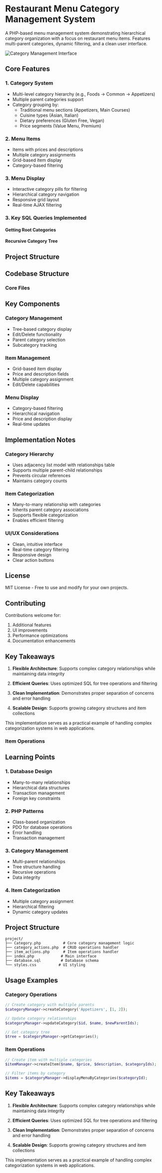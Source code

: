 # Restaurant Menu Category Management System

A PHP-based menu management system demonstrating hierarchical category organization with a focus on restaurant menu items. Features multi-parent categories, dynamic filtering, and a clean user interface.

![Category Management Interface](screenshots/categories.png)

## Core Features

### 1. Category System
- Multi-level category hierarchy (e.g., Foods → Common → Appetizers)
- Multiple parent categories support
- Category grouping by:
  - Traditional menu sections (Appetizers, Main Courses)
  - Cuisine types (Asian, Italian)
  - Dietary preferences (Gluten Free, Vegan)
  - Price segments (Value Menu, Premium)

### 2. Menu Items
- Items with prices and descriptions
- Multiple category assignments
- Grid-based item display
- Category-based filtering

### 3. Menu Display
- Interactive category pills for filtering
- Hierarchical category navigation
- Responsive grid layout
- Real-time AJAX filtering

### 3. Key SQL Queries Implemented

#### Getting Root Categories

#### Recursive Category Tree

## Project Structure

## Codebase Structure

### Core Files 

## Key Components

### Category Management
- Tree-based category display
- Edit/Delete functionality
- Parent category selection
- Subcategory tracking

### Item Management
- Grid-based item display
- Price and description fields
- Multiple category assignment
- Edit/Delete capabilities

### Menu Display
- Category-based filtering
- Hierarchical navigation
- Price and description display
- Real-time updates

## Implementation Notes

### Category Hierarchy
- Uses adjacency list model with relationships table
- Supports multiple parent-child relationships
- Prevents circular references
- Maintains category counts

### Item Categorization
- Many-to-many relationship with categories
- Inherits parent category associations
- Supports flexible categorization
- Enables efficient filtering

### UI/UX Considerations
- Clean, intuitive interface
- Real-time category filtering
- Responsive design
- Clear action buttons

## License

MIT License - Free to use and modify for your own projects.

## Contributing

Contributions welcome for:
1. Additional features
2. UI improvements
3. Performance optimizations
4. Documentation enhancements 

## Key Takeaways

1. **Flexible Architecture**: Supports complex category relationships while maintaining data integrity

2. **Efficient Queries**: Uses optimized SQL for tree operations and filtering

3. **Clean Implementation**: Demonstrates proper separation of concerns and error handling

4. **Scalable Design**: Supports growing category structures and item collections

This implementation serves as a practical example of handling complex categorization systems in web applications.

### Item Operations

## Learning Points

### 1. Database Design
- Many-to-many relationships
- Hierarchical data structures
- Transaction management
- Foreign key constraints

### 2. PHP Patterns
- Class-based organization
- PDO for database operations
- Error handling
- Transaction management

### 3. Category Management
- Multi-parent relationships
- Tree structure handling
- Recursive operations
- Data integrity

### 4. Item Categorization
- Multiple category assignment
- Hierarchical filtering
- Dynamic category updates

## Project Structure
```
project/
├── Category.php          # Core category management logic
├── category_actions.php  # CRUD operations handler
├── item_actions.php      # Item operations handler
├── index.php            # Main interface
├── database.sql         # Database schema
└── styles.css          # UI styling
```

## Usage Examples

### Category Operations
```php
// Create category with multiple parents
$categoryManager->createCategory('Appetizers', [1, 2]);

// Update category relationships
$categoryManager->updateCategory($id, $name, $newParentIds);

// Get category tree
$tree = $categoryManager->getCategories();
```

### Item Operations
```php
// Create item with multiple categories
$itemManager->createItem($name, $price, $description, $categoryIds);

// Filter items by category
$items = $categoryManager->displayMenuByCategories($categoryId);
```

## Key Takeaways

1. **Flexible Architecture**: Supports complex category relationships while maintaining data integrity

2. **Efficient Queries**: Uses optimized SQL for tree operations and filtering

3. **Clean Implementation**: Demonstrates proper separation of concerns and error handling

4. **Scalable Design**: Supports growing category structures and item collections

This implementation serves as a practical example of handling complex categorization systems in web applications. 